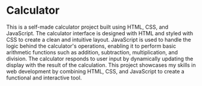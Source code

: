 # Calculator
This is a self-made calculator project built using HTML, CSS, and JavaScript. The calculator interface is designed with HTML and styled with CSS to create a clean and intuitive layout. JavaScript is used to handle the logic behind the calculator's operations, enabling it to perform basic arithmetic functions such as addition, subtraction, multiplication, and division. The calculator responds to user input by dynamically updating the display with the result of the calculation. This project showcases my skills in web development by combining HTML, CSS, and JavaScript to create a functional and interactive tool.

